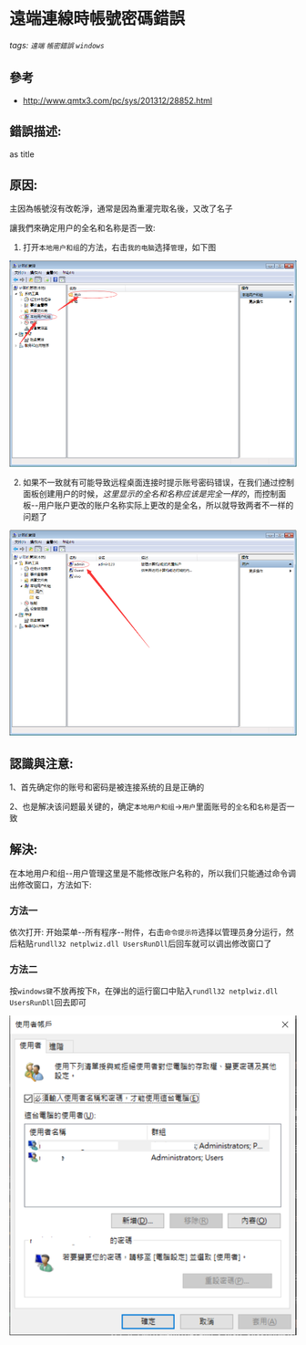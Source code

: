 # 遠端連線時帳號密碼錯誤
###### tags: `遠端` `帳密錯誤` `windows`
## 參考
  - http://www.qmtx3.com/pc/sys/201312/28852.html

## 錯誤描述:
as title

## 原因:
主因為帳號沒有改乾淨，通常是因為重灌完取名後，又改了名子

讓我們來确定用户的全名和名称是否一致:

1. 打开`本地用户和组`的方法，右击`我的电脑`选择`管理`，如下图

![](https://raw.githubusercontent.com/neslxzhen/Note/master/img/遠端連線時帳號密碼錯誤/1.png)

2. 如果不一致就有可能导致远程桌面连接时提示账号密码错误，在我们通过控制面板创建用户的时候，*这里显示的全名和名称应该是完全一样的*，而控制面板--用户账户更改的账户名称实际上更改的是全名，所以就导致两者不一样的问题了

![](https://raw.githubusercontent.com/neslxzhen/Note/master/img/遠端連線時帳號密碼錯誤/2.png)

## 認識與注意: 

1、首先确定你的账号和密码是被连接系统的且是正确的

2、也是解决该问题最关键的，确定`本地用户和组`->`用户`里面账号的`全名`和`名称`是否一致

## 解決:
在本地用户和组--用户管理这里是不能修改账户名称的，所以我们只能通过命令调出修改窗口，方法如下: 

### 方法一
依次打开: 开始菜单--所有程序--附件，右击`命令提示符`选择以管理员身分运行，然后粘贴`rundll32 netplwiz.dll UsersRunDll`后回车就可以调出修改窗口了

### 方法二
按`windows键`不放再按下`R`，在弹出的运行窗口中贴入`rundll32 netplwiz.dll UsersRunDll`回去即可

![](https://raw.githubusercontent.com/neslxzhen/Note/master/img/遠端連線時帳號密碼錯誤/3.png)